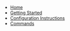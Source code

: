 <!-- _sidebar.md -->

* [Home](/ "Documentation Home | sn-edit")
* [Getting Started](getting-started/README.md)
* [Configuration Instructions](configuration/README.md)
* [Commands](commands/README.md)